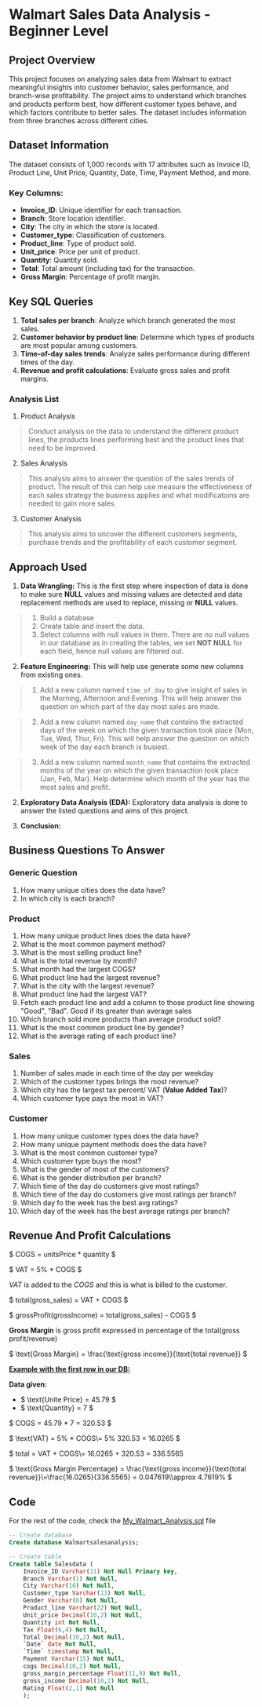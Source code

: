 # Walmart Sales Data Analysis - Beginner Level

## Project Overview
This project focuses on analyzing sales data from Walmart to extract meaningful insights into customer behavior, sales performance, and branch-wise profitability. The project aims to understand which branches and products perform best, how different customer types behave, and which factors contribute to better sales. The dataset includes information from three branches across different cities.

## Dataset Information
The dataset consists of 1,000 records with 17 attributes such as Invoice ID, Product Line, Unit Price, Quantity, Date, Time, Payment Method, and more. 

### Key Columns:
- **Invoice_ID**: Unique identifier for each transaction.
- **Branch**: Store location identifier.
- **City**: The city in which the store is located.
- **Customer_type**: Classification of customers.
- **Product_line**: Type of product sold.
- **Unit_price**: Price per unit of product.
- **Quantity**: Quantity sold.
- **Total**: Total amount (including tax) for the transaction.
- **Gross Margin**: Percentage of profit margin.

## Key SQL Queries
1. **Total sales per branch**: Analyze which branch generated the most sales.
2. **Customer behavior by product line**: Determine which types of products are most popular among customers.
3. **Time-of-day sales trends**: Analyze sales performance during different times of the day.
4. **Revenue and profit calculations**: Evaluate gross sales and profit margins.

### Analysis List

1. Product Analysis

> Conduct analysis on the data to understand the different product lines, the products lines performing best and the product lines that need to be improved.

2. Sales Analysis

> This analysis aims to answer the question of the sales trends of product. The result of this can help use measure the effectiveness of each sales strategy the business applies and what modificatoins are needed to gain more sales.

3. Customer Analysis

> This analysis aims to uncover the different customers segments, purchase trends and the profitability of each customer segment.

## Approach Used

1. **Data Wrangling:** This is the first step where inspection of data is done to make sure **NULL** values and missing values are detected and data replacement methods are used to replace, missing or **NULL** values.

> 1. Build a database
> 2. Create table and insert the data.
> 3. Select columns with null values in them. There are no null values in our database as in creating the tables, we set **NOT NULL** for each field, hence null values are filtered out.

2. **Feature Engineering:** This will help use generate some new columns from existing ones.

> 1. Add a new column named `time_of_day` to give insight of sales in the Morning, Afternoon and Evening. This will help answer the question on which part of the day most sales are made.

> 2. Add a new column named `day_name` that contains the extracted days of the week on which the given transaction took place (Mon, Tue, Wed, Thur, Fri). This will help answer the question on which week of the day each branch is busiest.

> 3. Add a new column named `month_name` that contains the extracted months of the year on which the given transaction took place (Jan, Feb, Mar). Help determine which month of the year has the most sales and profit.

2. **Exploratory Data Analysis (EDA):** Exploratory data analysis is done to answer the listed questions and aims of this project.

3. **Conclusion:**

## Business Questions To Answer

### Generic Question

1. How many unique cities does the data have?
2. In which city is each branch?

### Product

1. How many unique product lines does the data have?
2. What is the most common payment method?
3. What is the most selling product line?
4. What is the total revenue by month?
5. What month had the largest COGS?
6. What product line had the largest revenue?
5. What is the city with the largest revenue?
6. What product line had the largest VAT?
7. Fetch each product line and add a column to those product line showing "Good", "Bad". Good if its greater than average sales
8. Which branch sold more products than average product sold?
9. What is the most common product line by gender?
12. What is the average rating of each product line?

### Sales

1. Number of sales made in each time of the day per weekday
2. Which of the customer types brings the most revenue?
3. Which city has the largest tax percent/ VAT (**Value Added Tax**)?
4. Which customer type pays the most in VAT?

### Customer

1. How many unique customer types does the data have?
2. How many unique payment methods does the data have?
3. What is the most common customer type?
4. Which customer type buys the most?
5. What is the gender of most of the customers?
6. What is the gender distribution per branch?
7. Which time of the day do customers give most ratings?
8. Which time of the day do customers give most ratings per branch?
9. Which day fo the week has the best avg ratings?
10. Which day of the week has the best average ratings per branch?


## Revenue And Profit Calculations

$ COGS = unitsPrice * quantity $

$ VAT = 5\% * COGS $

$VAT$ is added to the $COGS$ and this is what is billed to the customer.

$ total(gross_sales) = VAT + COGS $

$ grossProfit(grossIncome) = total(gross_sales) - COGS $

**Gross Margin** is gross profit expressed in percentage of the total(gross profit/revenue)

$ \text{Gross Margin} = \frac{\text{gross income}}{\text{total revenue}} $

<u>**Example with the first row in our DB:**</u>

**Data given:**

- $ \text{Unite Price} = 45.79 $
- $ \text{Quantity} = 7 $

$ COGS = 45.79 * 7 = 320.53 $

$ \text{VAT} = 5\% * COGS\\= 5\%  320.53 = 16.0265 $

$ total = VAT + COGS\\= 16.0265 + 320.53 = $336.5565$

$ \text{Gross Margin Percentage} = \frac{\text{gross income}}{\text{total revenue}}\\=\frac{16.0265}{336.5565} = 0.047619\\\approx 4.7619\% $

## Code

For the rest of the code, check the [My_Walmart_Analysis.sql](https://github.com/bhuvaneshkofficial/Walmart-Sales-Analysis/blob/main/My_Walmart_Analysis.sql) file

```sql
-- Create database
Create database Walmartsalesanalysis;

-- Create table
Create table Salesdata (
	Invoice_ID Varchar(11) Not Null Primary key,
	Branch Varchar(1) Not Null,
	City Varchar(10) Not Null,
	Customer_type Varchar(13) Not Null,
	Gender Varchar(6) Not Null,
	Product_line Varchar(22) Not Null,
	Unit_price Decimal(10,2) Not Null,
	Quantity int Not Null,
	Tax Float(6,4) Not Null,
	Total Decimal(10,2) Not Null,
	`Date` date Not Null,
	`Time` timestamp Not Null,
	Payment Varchar(15) Not Null,
	cogs Decimal(10,2) Not Null,
	gross_margin_percentage Float(11,9) Not Null,
	gross_income Decimal(10,2) Not Null,
	Rating Float(2,1) Not Null
    );
```
